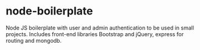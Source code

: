 # node-boilerplate
Node JS boilerplate with user and admin authentication to be used in small projects. Includes front-end libraries Bootstrap and jQuery, express for routing and mongodb.
